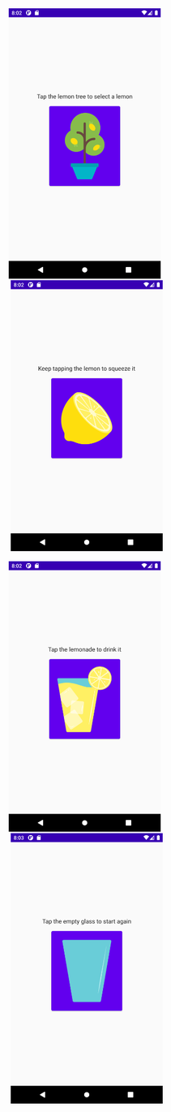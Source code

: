 <div align="center">
  <img src="https://github.com/Jonajor/tutorials-android/blob/master/digitallemonade/Screenshot_20230203_200223.png" width="300px"</img>&nbsp&nbsp 
  <img src="https://github.com/Jonajor/tutorials-android/blob/master/digitallemonade/Screenshot_20230203_200235.png" width="300px"</img></br></br>
  <img src="https://github.com/Jonajor/tutorials-android/blob/master/digitallemonade/Screenshot_20230203_200253.png" width="300px"</img>&nbsp&nbsp 
  <img src="https://github.com/Jonajor/tutorials-android/blob/master/digitallemonade/Screenshot_20230203_200305.png" width="300px"</img> 
</div>
